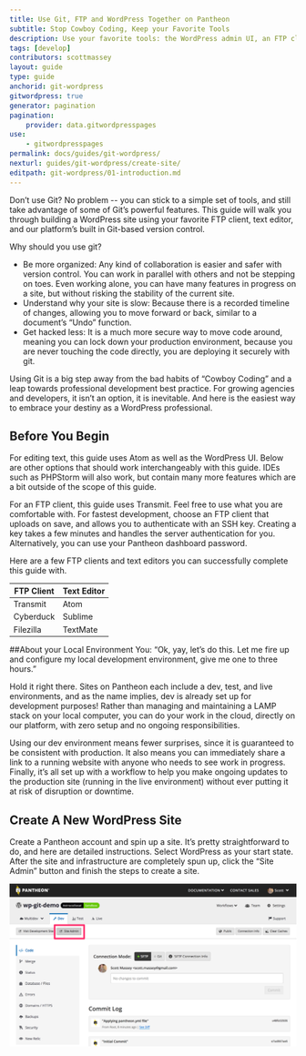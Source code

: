 ```yaml
---
title: Use Git, FTP and WordPress Together on Pantheon
subtitle: Stop Cowboy Coding, Keep your Favorite Tools
description: Use your favorite tools: the WordPress admin UI, an FTP client, and a text editor and work quickly, safely and easily on the cloud.
tags: [develop]
contributors: scottmassey
layout: guide
type: guide
anchorid: git-wordpress
gitwordpress: true
generator: pagination
pagination:
    provider: data.gitwordpresspages
use:
    - gitwordpresspages
permalink: docs/guides/git-wordpress/
nexturl: guides/git-wordpress/create-site/
editpath: git-wordpress/01-introduction.md
---
```

Don’t use Git? No problem -- you can stick to a simple set of tools, and still take advantage of some of Git’s powerful features. This guide will walk you through building a WordPress site using your favorite FTP client, text editor, and our platform’s built in Git-based version control.

Why should you use git?

* Be more organized: Any kind of collaboration is easier and safer with version control. You can work in parallel with others and not be stepping on toes. Even working alone, you can have many features in progress on a site, but without risking the stability of the current site.
* Understand why your site is slow: Because there is a recorded timeline of changes, allowing you to move forward or back, similar to a document’s “Undo” function.
* Get hacked less: It is a much more secure way to move code around, meaning you can lock down your production environment, because you are never touching the code directly, you are deploying it securely with git.

Using Git is a big step away from the bad habits of “Cowboy Coding” and a leap towards professional development best practice. For growing agencies and developers, it isn’t an option, it is inevitable. And here is the easiest way to embrace your destiny as a WordPress professional.

## Before You Begin

For editing text, this guide uses Atom as well as the WordPress UI. Below are other options that should work interchangeably with this guide. IDEs such as PHPStorm will also work, but contain many more features which are a bit outside of the scope of this guide.

For an FTP client, this guide uses Transmit. Feel free to use what you are comfortable with. For fastest development, choose an FTP client that uploads on save, and allows you to authenticate with an SSH key. Creating a key takes a few minutes and handles the server authentication for you. Alternatively, you can use your Pantheon dashboard password.

Here are a few FTP clients and text editors you can successfully complete this guide with.

<table class="table  table-bordered table-responsive">
  <thead>
    <tr>
      <th>FTP Client</th>
      <th>Text Editor</th>
    </tr>
  </thead>
  <tbody>
    <tr>
      <td>Transmit</td>
      <td>Atom</td>
    </tr>
    <tr>
      <td>Cyberduck</td>
      <td>Sublime</td>
    </tr>
    <tr>
      <td>Filezilla</td>
      <td>TextMate</td>
    </tr>
  </tbody>
</table>


##About your Local Environment
You: “Ok, yay, let’s do this. Let me fire up and configure my local development environment, give me one to three hours.”

Hold it right there. Sites on Pantheon each include a dev, test, and live environments, and as the name implies, dev is already set up for development purposes! Rather than managing and maintaining a LAMP stack on  your local computer, you can do your work in the cloud, directly on our platform, with zero setup and no ongoing responsibilities. 

Using our dev environment means fewer surprises, since it is guaranteed to be consistent with production. It also means you can immediately share a link to a running website with anyone who needs to see work in progress. Finally, it’s all set up with a workflow to help you make ongoing updates to the production site (running in the live environment) without ever putting it at risk of disruption or downtime.

## Create A New WordPress Site

Create a Pantheon account and spin up a site. It’s pretty straightforward to do, and here are detailed instructions.
Select WordPress as your start state. 
After the site and infrastructure are completely spun up, click the “Site Admin” button and finish the steps to create a site.

![Launch site admin page](/source/docs/assets/images/guides/git-wordpress/launch-admin.png)

